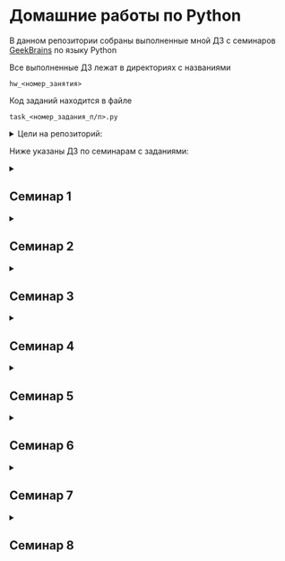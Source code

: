 # Домашние работы по Python
В данном репозитории собраны выполненные мной ДЗ с семинаров [GeekBrains](https://gb.ru) по языку Python

Все выполненные ДЗ лежат в директориях с названиями

`hw_<номер_занятия>`

Код заданий находится в файле

`task_<номер_задания_п/п>.py`

<details><summary>Цели на репозиторий:</summary>
<p>
 <!-- <b><u>✔️ Выполнить все ДЗ со всех семинаров</u></b> -->

- [x] Выполнить ДЗ с первого семинара
- [x] Выполнить ДЗ со второго семинара
- [x] Выполнить ДЗ с третьего семинара
- [x] Выполнить ДЗ с четвертого семинара
- [x] Выполнить ДЗ с пятого семинара
- [x] Выполнить ДЗ с шестого семинара
- [x] Выполнить ДЗ с седьмого семинара
- [x] Выполнить ДЗ с восьмого семинара
- [ ] Выполнить ДЗ с девятого семинара
- [ ] Выполнить ДЗ с десятого семинара
- [ ] Выполнить ДЗ с одиннадцатого семинара
- [ ] Выполнить ДЗ с двенадцатого семинара


</p>
</details>


Ниже указаны ДЗ по семинарам с заданиями:

<details><summary><h2>Семинар 1</h2></summary>
  
  1. Напишите программу, которая принимает на вход цифру, обозначающую день недели, и проверяет, является ли этот день выходным

  2. (!!!Доп!!!) Напишите программу для проверки истинности утверждения ¬(X ⋁ Y ⋁ Z) = ¬X ⋀ ¬Y ⋀ ¬Z для всех значений предикат

  3. Напишите программу, которая принимает на вход координаты точки (X и Y), причём X ≠ 0 и Y ≠ 0 и выдаёт номер четверти плоскости

  4. Напишите программу, которая по заданному номеру четверти, показывает диапазон возможных координат точек в этой четверти (x и y)

  5. Напишите программу, которая принимает на вход координаты двух точек и находит расстояние между ними в 2D пространстве

</details>

<details><summary><h2>Семинар 2</h2></summary>
  
  1. Напишите программу, которая принимает на вход число N и выдает набор произведений чисел от 1 до N

  2. Требуется найти наименьший натуральный делитель целого числа N, отличный от 1

  3. Задайте список из (2*N+1) элементов, заполненных числами из промежутка [-N, N]. Найдите произведение элементов на указанных ИНДЕКСАХ. Пять ИНДЕКСОВ хранятся в списке, который вы сами заполняете

  4. Требуется посчитать сумму чётных чисел, расположенных между числами 1 и N включительно

</details>

<details><summary><h2>Семинар 3</h2></summary>
  
  1. Задайте список из нескольких чисел. Напишите программу, которая найдёт сумму элементов списка, стоящих на нечётной позиции

  2. Напишите программу, которая найдёт произведение пар чисел списка. Парой считаем первый и последний элемент, второй и предпоследний и т.д

  3. Задайте список из вещественных чисел. Напишите программу, которая найдёт разницу между максимальным и минимальным значением дробной части элементов

  4. Напишите программу, которая будет преобразовывать десятичное число в двоичное

  5. Задайте число. Составьте список чисел Фибоначчи, в том числе для отрицательных индексов

</details>

<details><summary><h2>Семинар 4</h2></summary>
  
  1. Пользователь вводит число, Вам необходимо вывести число Пи с той точностью знаков после запятой, сколько указал пользователь(БЕЗ round())

  2. Задайте натуральное число N. Напишите программу, которая составит список простых множителей числа N

  3. Задайте последовательность чисел. Напишите программу, которая выведет список неповторяющихся элементов исходной последовательности

  4. Задана натуральная степень k. Сформировать случайным образом список коэффициентов (значения от 0 до 100) многочлена и вывести многочлен степени k

  5. Даны два файла, в каждом из которых находится запись многочлена. Задача - сформировать файл, содержащий сумму многочленов

</details>

<details><summary><h2>Семинар 5</h2></summary>
  
  1. Создайте программу для игры с конфетами человек против бота. Условие задачи: На столе лежит 120 конфета. Играют два игрока делая ход друг после друга. Первый ход делает человек. За один ход можно забрать не более чем 28 конфет Победитель - тот, кто оставил на столе 0 конфет. `a) Добавьте игру против бота` `Доп b) Подумайте как наделить бота ""интеллектом"" (Теория игр)`

  2. Создайте программу для игры в ""Крестики-нолики"" человек vs человек

  3. Реализуйте RLE алгоритм: реализуйте модуль сжатия и восстановления данных

</details>

<details><summary><h2>Семинар 6</h2></summary>
  
  1. Вводится список целых чисел в одну строчку через пробел. Необходимо оставить в нем только двузначные числа. Реализовать программу с использованием функции filter. Результат отобразить на экране в виде последовательности оставшихся чисел в одну строчку через пробел

  2. Дан список, вывести отдельно буквы и цифры, пользуясь filter

  3. Напишите программу, которая принимает на вход вещественное число и показывает сумму его цифр

</details>

<details><summary><h2>Семинар 7</h2></summary>
  
  Создать телефонный справочник с возможностью импорта и экспорта данных в нескольких форматах

  под форматами понимаем структуру файлов, например:в файле на одной строке хранится одна часть записи, пустая строка - разделитель

  1.txt
```
Фамилия_1
Имя_1
Телефон_1
Описание_1
-----------
Фамилия_2
Имя_2
Телефон_2
Описание_2
```

  и т.д.в файле на одной строке хранится все записи, символ разделитель - *"`,`"*

  2.txt
```
Фамилия_1,Имя_1,Телефон_1,Описание_1

Фамилия_2,Имя_2,Телефон_2,Описание_2
```

  Пример работы программы:
```
1. Вывод
2. Добавление

п -> 2

Введите ф - Иванов
Введите и - Иван
Введите т - 1234235
Введите инф - работа

1. Вывод
2. Добавление

п -> 1

Иванов, Иван, 13254, работа

Иванов, Иван, 13254, работа

Иванов, Иван, 13254, работа
```

</details>

<details><summary><h2>Семинар 8</h2></summary>

  Создать информационную систему позволяющую работать с учителями / учениками школы

  Учитель: Добавляет оценку, опред. ученику за опред. предмет
  Ученик: Просматривает оценки по фамилии

</details>